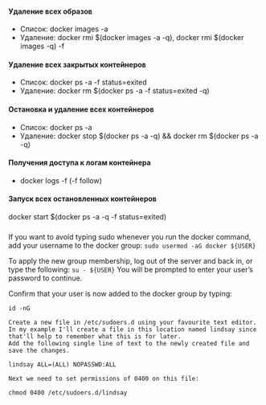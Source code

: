 #### Удаление всех образов
- Список: docker images -a
- Удаление: docker rmi $(docker images -a -q), docker rmi $(docker images -q) -f

#### Удаление всех закрытых контейнеров
- Список: docker ps -a -f status=exited
- Удаление: docker rm $(docker ps -a -f status=exited -q)

#### Остановка и удаление всех контейнеров
- Список: docker ps -a
- Удаление:
  docker stop $(docker ps -a -q) && docker rm $(docker ps -a -q)

#### Получения доступа к логам контейнера
- docker logs -f   (-f follow)

#### Запуск всех остановленных контейнеров
docker start $(docker ps -a -q -f status=exited)

###
If you want to avoid typing sudo whenever you run the docker command, add your username to the docker group:
``` sudo usermod -aG docker ${USER} ```

To apply the new group membership, log out of the server and back in, or type the following:
``` su - ${USER} ```
You will be prompted to enter your user’s password to continue.

Confirm that your user is now added to the docker group by typing:

`` id -nG ``


    Create a new file in /etc/sudoers.d using your favourite text editor. In my example I'll create a file in this location named lindsay since that'll help to remember what this is for later.
    Add the following single line of text to the newly created file and save the changes.

    lindsay ALL=(ALL) NOPASSWD:ALL

    Next we need to set permissions of 0400 on this file:

    chmod 0400 /etc/sudoers.d/lindsay
